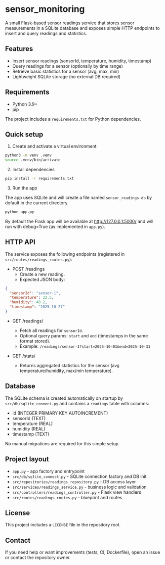 # sensor_monitoring

A small Flask-based sensor readings service that stores sensor measurements in a SQLite database and exposes simple HTTP endpoints to insert and query readings and statistics.

## Features

- Insert sensor readings (sensorId, temperature, humidity, timestamp)
- Query readings for a sensor (optionally by time range)
- Retrieve basic statistics for a sensor (avg, max, min)
- Lightweight SQLite storage (no external DB required)

## Requirements

- Python 3.9+
- pip

The project includes a `requirements.txt` for Python dependencies.

## Quick setup

1. Create and activate a virtual environment

```bash
python3 -m venv .venv
source .venv/bin/activate
```

2. Install dependencies

```bash
pip install -r requirements.txt
```

3. Run the app

The app uses SQLite and will create a file named `sensor_readings.db` by default in the current directory.

```bash
python app.py
```

By default the Flask app will be available at http://127.0.0.1:5000/ and will run with debug=True (as implemented in `app.py`).


## HTTP API

The service exposes the following endpoints (registered in `src/routes/readings_routes.py`):

- POST /readings
  - Create a new reading.
  - Expected JSON body:

```json
{
  "sensorId": "sensor-1",
  "temperature": 22.5,
  "humidity": 40.2,
  "timestamp": "2025-10-27"
}
```

- GET /readings/<sensorId>
  - Fetch all readings for `sensorId`.
  - Optional query params: `start` and `end` (timestamps in the same format stored).
  - Example: `/readings/sensor-1?start=2025-10-01&end=2025-10-31`

- GET /stats/<sensorId>
  - Returns aggregated statistics for the sensor (avg temperature/humidity, max/min temperature).


## Database

The SQLite schema is created automatically on startup by `src/db/sqlite_connect.py` and contains a `readings` table with columns:

- id (INTEGER PRIMARY KEY AUTOINCREMENT)
- sensorId (TEXT)
- temperature (REAL)
- humidity (REAL)
- timestamp (TEXT)

No manual migrations are required for this simple setup.

## Project layout

- `app.py` - app factory and entrypoint
- `src/db/sqlite_connect.py` - SQLite connection factory and DB init
- `src/repositories/readings_repository.py` - DB access layer
- `src/services/readings_service.py` - business logic and validation
- `src/controllers/readings_controller.py` - Flask view handlers
- `src/routes/readings_routes.py` - blueprint and routes

## License

This project includes a `LICENSE` file in the repository root.

## Contact

If you need help or want improvements (tests, CI, Dockerfile), open an issue or contact the repository owner.
